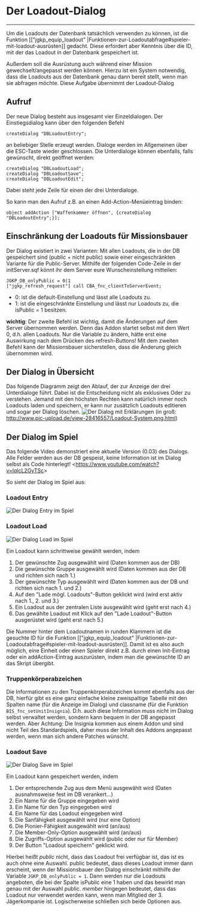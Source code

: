 # Der Loadout-Dialog
***
Um die Loadouts der Datenbank tatsächlich verwenden zu können, ist die Funktion [["jgkp_equip_loadout" |Funktionen-zur-Loadoutabfrage#spieler-mit-loadout-ausrüsten]] gedacht. Diese erfordert aber Kenntnis über die ID, mit der das Loadout in der Datenbank gespeichert ist.

Außerdem soll die Ausrüstung auch während einer Mission gewechselt/angepasst werden können. Hierzu ist ein System notwendig, dass die Loadouts aus der Datenbank genau dann bereit stellt, wenn man sie abfragen möchte. Diese Aufgabe übernimmt der Loadout-Dialog

## Aufruf
Der neue Dialog besteht aus insgesamt vier Einzeldialogen. 
Der Einstiegsdialog kann über den folgenden Befehl
```SQF
createDialog "DBLoadoutEntry";
```
an beliebiger Stelle erzeugt werden. Dialoge werden im Allgemeinen über die ESC-Taste wieder geschlossen.
Die Unterdialoge können ebenfalls, falls gewünscht, direkt geöffnet werden:
```SQF
createDialog "DBLoadoutLoad";
createDialog "DBLoadoutSave";
createDialog "DBLoadoutEdit";
```
Dabei steht jede Zeile für einen der drei Unterdialoge.

So kann man den Aufruf z.B. an einen Add-Action-Menüeintrag binden:
```SQF
object addAction ["Waffenkammer öffnen", {createDialog "DBLoadoutEntry";}];
```

## Einschränkung der Loadouts für Missionsbauer

Der Dialog existiert in zwei Varianten: Mit allen Loadouts, die in der DB gespeichert sind (public + nicht public) sowie einer eingeschränkten Variante für die Public-Server. Mithilfe der folgenden Code-Zeile in der initServer.sqf könnt ihr dem Server eure Wunscheinstellung mitteilen:
```SQF
JGKP_DB_onlyPublic = 0|1
["jgkp_refresh_request"] call CBA_fnc_clientToServerEvent;
```
* 0: ist die default-Einstellung und lässt alle Loadouts zu.
* 1: ist die eingeschränkte Einstellung und lässt nur Loadouts zu, die isPublic = 1 besitzen.

**wichtig**: Der zweite Befehl ist wichtig, damit die Änderungen auf dem Server übernommen werden. Denn das Addon startet selbst mit dem Wert 0, d.h. allen Loadouts. Nur die Variable zu ändern, hätte erst eine Auswirkung nach dem Drücken des refresh-Buttons! Mit dem zweiten Befehl kann der Missionsbauer sicherstellen, dass die Änderung gleich übernommen wird.

## Der Dialog in Übersicht
Das folgende Diagramm zeigt den Ablauf, der zur Anzeige der drei Unterdialoge führt. Dabei ist die Entscheidung nicht als exklusives Oder zu verstehen. Jemand mit den höchsten Rechten kann natürlich immer noch Loadouts laden und speichern, er kann nur zusätzlich Loadouts editieren und sogar per Dialog löschen.
![Der Dialog mit Erklärungen](http://www11.pic-upload.de/26.09.15/aohpaq7s6w8c.png)
(in groß: http://www.pic-upload.de/view-28416557/Loadout-System.png.html)

## Der Dialog im Spiel
Das folgende Video demonstriert eine aktuelle Version (0.03) des Dialogs. Alle Felder werden aus der DB gespeist, keine Information ist im Dialog selbst als Code hinterlegt!
<<https://www.youtube.com/watch?v=lqlcL2GyTSc>>

So sieht der Dialog im Spiel aus:
### Loadout Entry
![Der Dialog Entry im Spiel](http://www11.pic-upload.de/26.09.15/onkpentfw.png)

### Loadout Load
![Der Dialog Load im Spiel](http://www11.pic-upload.de/26.09.15/n2jcliifvjt.png)

Ein Loadout kann schrittweise gewählt werden, indem
 1. Der gewünschte Zug ausgewählt wird (Daten kommen aus der DB)
 2. Die gewünschte Gruppe ausgewählt wird (Daten kommen aus der DB und richten sich nach 1.)
 3. Der gewünschte Typ ausgewählt wird (Daten kommen aus der DB und richten sich nach 1. und 2.)
 4. Auf den "Lade mögl. Loadouts"-Button geklickt wird (wird erst aktiv nach 1., 2. und 3.)
 5. Ein Loadout aus der zentralen Liste ausgewählt wird (geht erst nach 4.)
 6. Das gewählte Loadout mit Klick auf den "Lade Loadout"-Button ausgerüstet wird (geht erst nach 5.)


Die Nummer hinter dem Loadoutnamen in runden Klammern ist die gesuchte ID für die Funktion [["jgkp_equip_loadout" |Funktionen-zur-Loadoutabfrage#spieler-mit-loadout-ausrüsten]]. Damit ist es also auch möglich, eine Einheit oder einen Spieler direkt z.B. durch einen Init-Eintrag oder ein addAction-Eintrag auszurüsten, indem man die gewünschte ID an das Skript übergibt. 

### Truppenkörperabzeichen

Die Informationen zu den Truppenkörperabzeichen kommt ebenfalls aus der DB, hierfür gibt es eine ganz einfache kleine zweispaltige Tabelle mit den Spalten name (für die Anzeige im Dialog) und classname (für die Funktion `BIS_fnc_setUnitInsignia`). D.h. auch diese Information muss nicht im Dialog selbst verwaltet werden, sondern kann bequem in der DB angepasst werden. Aber Achtung: Die Insignia kommen aus einem Addon und sind nicht Teil des Standardspiels, daher muss der Inhalt des Addons angepasst werden, wenn man sich andere Patches wünscht.

### Loadout Save
![Der Dialog Save im Spiel](http://i.imgur.com/VfMaNfl.png)

Ein Loadout kann gespeichert werden, indem
1. Der entsprechende Zug aus dem Menü ausgewählt wird (Daten ausnahmsweise fest im DB verankert...)
2. Ein Name für die Gruppe eingegeben wird
3. Ein Name für den Typ eingegeben wird
4. Ein Name für das Loadout eingegeben wird
5. Die Sanfähigkeit ausgewählt wird (nur eine Option)
6. Die Pionier-Fähigkeit ausgewählt wird (an/aus)
7. Die Member-Only-Option ausgewählt wird (an/aus)
8. Die Zugriffs-Option ausgewählt wird (public oder nur für Member)
8. Der Button "Loadout speichern" geklickt wird.

Hierbei heißt *public* nicht, dass das Loadout frei verfügbar ist, das ist es auch ohne eine Auswahl. public bedeutet, dass dieses Loadout immer dann erscheint, wenn der Missionsbauer den Dialog einschränkt mithilfe der Variable ``JGKP_DB_onlyPublic = 1``. Dann werden nur die Loadouts angeboten, die bei der Spalte isPublic eine 1 haben und das bewirkt man genau mit der Auswahl public. *member* hingegen bedeutet, dass das Loadout nur verwendet werden kann, wenn man Mitglied der 3. Jägerkompanie ist. Logischerweise schließen sich beide Optionen aus.
